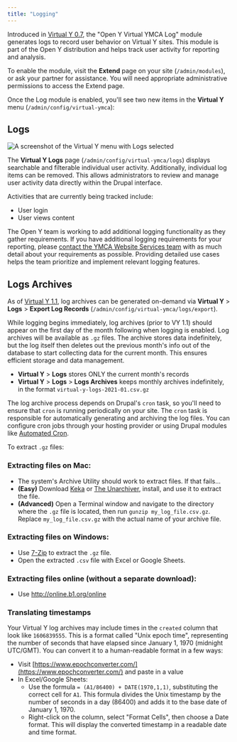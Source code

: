 ```yaml
---
title: "Logging"
---
```


Introduced in [Virtual Y 0.7](https://github.com/ymcatwincities/openy_gated_content/releases/tag/0.7), the "Open Y Virtual YMCA Log" module generates logs to record user behavior on Virtual Y sites. This module is part of the Open Y distribution and helps track user activity for reporting and analysis.

To enable the module, visit the **Extend** page on your site (`/admin/modules`), or ask your partner for assistance. You will need appropriate administrative permissions to access the Extend page.

Once the Log module is enabled, you'll see two new items in the **Virtual Y** menu (`/admin/config/virtual-ymca`):

## Logs

![A screenshot of the Virtual Y menu with Logs selected](./logging-logs.png)

The **Virtual Y Logs** page (`/admin/config/virtual-ymca/logs`) displays searchable and filterable individual user activity.  Additionally, individual log items can be removed. This allows administrators to review and manage user activity data directly within the Drupal interface.

Activities that are currently being tracked include:

- User login
- User views content

The Open Y team is working to add additional logging functionality as they gather requirements. If you have additional logging requirements for your reporting, please [contact the YMCA Website Services team](mailto:ycloud@ymca.net) with as much detail about your requirements as possible. Providing detailed use cases helps the team prioritize and implement relevant logging features.

## Logs Archives

As of [Virtual Y 1.1](https://github.com/ymcatwincities/openy_gated_content/releases/tag/1.1), log archives can be generated on-demand via **Virtual Y** > **Logs** > **Export Log Records** (`/admin/config/virtual-ymca/logs/export`).

While logging begins immediately, log archives (prior to VY 1.1) should appear on the first day of the month following when logging is enabled. Log archives will be available as `.gz` files. The archive stores data indefinitely, but the log itself then deletes out the previous month's info out of the database to start collecting data for the current month. This ensures efficient storage and data management.

-   **Virtual Y** > **Logs** stores ONLY the current month's records
-   **Virtual Y** > **Logs** > **Logs Archives** keeps monthly archives indefinitely, in the format `virtual-y-logs-2021-01.csv.gz`

The log archive process depends on Drupal's `cron` task, so you'll need to ensure that `cron` is running periodically on your site.  The `cron` task is responsible for automatically generating and archiving the log files.  You can configure cron jobs through your hosting provider or using Drupal modules like [Automated Cron](https://www.drupal.org/project/automated_cron).

To extract `.gz` files:

### Extracting files on Mac:

-   The system's Archive Utility should work to extract files. If that fails...
-   **(Easy)** Download [Keka](https://www.keka.io/en/) or [The Unarchiver](https://apps.apple.com/us/app/the-unarchiver/id425424353?mt=12), install, and use it to extract the file.
-   **(Advanced)** Open a Terminal window and navigate to the directory where the `.gz` file is located, then run `gunzip my_log_file.csv.gz`.  Replace `my_log_file.csv.gz` with the actual name of your archive file.

### Extracting files on Windows:

-   Use [7-Zip](https://www.7-zip.org/) to extract the `.gz` file.
-   Open the extracted `.csv` file with Excel or Google Sheets.

### Extracting files online (without a separate download):

-   Use http://online.b1.org/online

### Translating timestamps

Your Virtual Y log archives may include times in the `created` column that look like `1606839555`. This is a format called "Unix epoch time", representing the number of seconds that have elapsed since January 1, 1970 (midnight UTC/GMT). You can convert it to a human-readable format in a few ways:

-   Visit [https://www.epochconverter.com/](https://www.epochconverter.com/) and paste in a value
-   In Excel/Google Sheets:
    -   Use the formula `= (A1/86400) + DATE(1970,1,1)`, substituting the correct cell for `A1`.  This formula divides the Unix timestamp by the number of seconds in a day (86400) and adds it to the base date of January 1, 1970.
    -   Right-click on the column, select "Format Cells", then choose a Date format.  This will display the converted timestamp in a readable date and time format.
